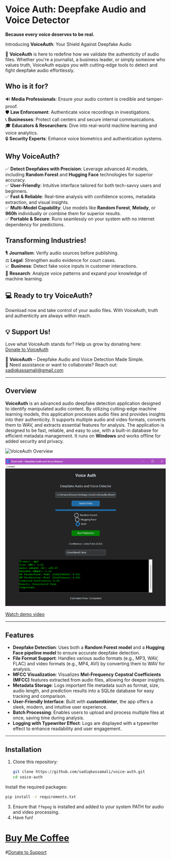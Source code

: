 # Voice Auth: Deepfake Audio and Voice Detector
**Because every voice deserves to be real.**

Introducing **VoiceAuth**: Your Shield Against Deepfake Audio

🚀 **VoiceAuth** is here to redefine how we validate the authenticity of audio files. Whether you're a journalist, a business leader, or simply someone who values truth, VoiceAuth equips you with cutting-edge tools to detect and fight deepfake audio effortlessly.

## Who is it for?
🔊 **Media Professionals**: Ensure your audio content is credible and tamper-proof.  
🛡️ **Law Enforcement**: Authenticate voice recordings in investigations.  
📞 **Businesses**: Protect call centers and secure internal communications.  
🎓 **Educators & Researchers**: Dive into real-world machine learning and voice analytics.  
🔒 **Security Experts**: Enhance voice biometrics and authentication systems.

## Why VoiceAuth?
✅ **Detect Deepfakes with Precision**: Leverage advanced AI models, including **Random Forest** and **Hugging Face** technologies for superior accuracy.  
✅ **User-Friendly**: Intuitive interface tailored for both tech-savvy users and beginners.  
✅ **Fast & Reliable**: Real-time analysis with confidence scores, metadata extraction, and visual insights.  
✅ **Multi-Model Capability**: Use models like **Random Forest**, **Melody**, or **960h** individually or combine them for superior results.  
✅ **Portable & Secure**: Runs seamlessly on your system with no internet dependency for predictions.

## Transforming Industries!
🎙️ **Journalism**: Verify audio sources before publishing.  
⚖️ **Legal**: Strengthen audio evidence for court cases.  
📈 **Business**: Detect fake voice inputs in customer interactions.  
🔬 **Research**: Analyze voice patterns and expand your knowledge of machine learning.

## 💻 Ready to try VoiceAuth?
Download now and take control of your audio files. With VoiceAuth, truth and authenticity are always within reach.

## 💡 Support Us!
Love what VoiceAuth stands for? Help us grow by donating here:  
[Donate to VoiceAuth](https://www.paypal.com/donate/?business=sadiqkassamali@gmail.com&no_recurring=0&item_name=Support+VoiceAuth+Development&currency_code=USD)

🎉 **VoiceAuth** – Deepfake Audio and Voice Detection Made Simple.  
📧 Need assistance or want to collaborate? Reach out: [sadiqkassamali@gmail.com](mailto:sadiqkassamali@gmail.com)

---

## Overview

**VoiceAuth** is an advanced audio deepfake detection application designed to identify manipulated audio content. By utilizing cutting-edge machine learning models, this application processes audio files and provides insights into their authenticity. It supports multiple audio and video formats, converts them to WAV, and extracts essential features for analysis. The application is designed to be fast, reliable, and easy to use, with a built-in database for efficient metadata management. It runs on **Windows** and works offline for added security and privacy.

![VoiceAuth Overview](https://github.com/user-attachments/assets/584cf1e4-589a-4214-bcf3-57d9f7408e45)

![App Interface](images/img.png)

[Watch demo video](images%2FVoiceAuth.mp4)

---

## Features

- **Deepfake Detection**: Uses both a **Random Forest model** and a **Hugging Face pipeline model** to ensure accurate deepfake detection.
- **File Format Support**: Handles various audio formats (e.g., MP3, WAV, FLAC) and video formats (e.g., MP4, AVI) by converting them to WAV for analysis.
- **MFCC Visualization**: Visualizes **Mel-Frequency Cepstral Coefficients (MFCC)** features extracted from audio files, allowing for deeper insights.
- **Metadata Storage**: Logs important file metadata such as format, size, audio length, and prediction results into a SQLite database for easy tracking and comparison.
- **User-Friendly Interface**: Built with **customtkinter**, the app offers a sleek, modern, and intuitive user experience.
- **Batch Processing**: Enables users to upload and process multiple files at once, saving time during analysis.
- **Logging with Typewriter Effect**: Logs are displayed with a typewriter effect to enhance readability and user engagement.

---

## Installation

1. Clone this repository:
   ```bash
   git clone https://github.com/sadiqkassamali/voice-auth.git
   cd voice-auth
Install the required packages:
   ```bash
   pip install -r requirements.txt
   ```
3. Ensure that `ffmpeg` is installed and added to your system PATH for audio and video processing.
4. Have fun!
# [Buy Me Coffee](https://buymeacoffee.com/sadiqkassamali)
#[Donate to Support](https://www.paypal.com/donate/?business=sadiqkassamali@gmail.com&no_recurring=0&item_name=Support+VoiceAuth+Development&currency_code=USD)





